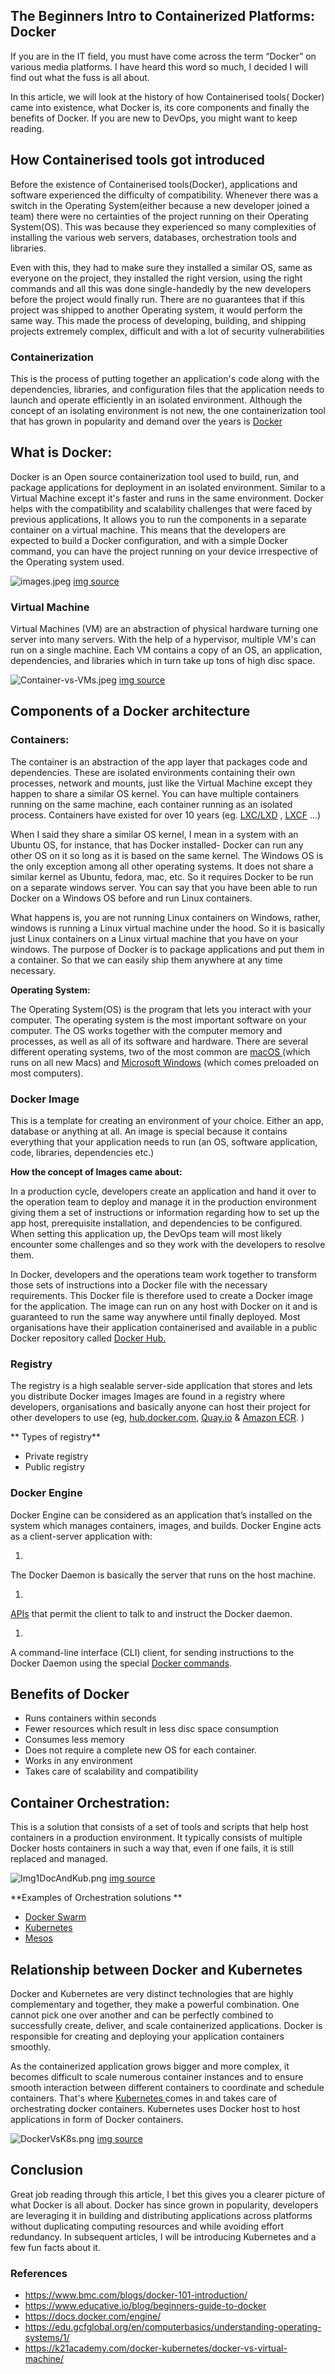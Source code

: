 ## The Beginners Intro to Containerized Platforms:  Docker

If you are in the IT field, you must have come across the term “Docker” on various media platforms. I have heard this word so much, I decided I will find out what the fuss is all about. 

In this article, we will look at the history of how Containerised tools( Docker) came into existence, what Docker is, its core components and finally the benefits of Docker.  If you are new to DevOps, you might want to keep reading. 


## How Containerised tools got introduced
 Before the existence of Containerised tools(Docker), applications and software experienced the difficulty of compatibility. Whenever there was a switch in the Operating System(either because a new developer joined a team) there were no certainties of the project running on their Operating System(OS).
This was because they experienced so many complexities of installing the various web servers, databases, orchestration tools and libraries. 

Even with this, they had to make sure they installed a similar OS, same as everyone on the project, they installed the right version, using the right commands and all this was done single-handedly by the new developers before the project would finally run.
There are no guarantees that if this project was shipped to another Operating system, it would perform the same way. This made the process of developing, building, and shipping projects extremely complex, difficult and with a lot of security vulnerabilities

### Containerization
This is the process of putting together an application's code along with the dependencies, libraries, and configuration files that the application needs to launch and operate efficiently in an isolated environment. Although the concept of an isolating environment is not new, the one containerization tool that has grown in popularity and demand over the years is [Docker ](https://www.docker.com/) 
## What is Docker:
Docker is an Open source containerization tool used to build, run, and package applications for deployment in an isolated environment. Similar to a Virtual Machine except it's faster and runs in the same environment.
 Docker helps with the compatibility and scalability challenges that were faced by previous applications, It allows you to run the components in a separate container on a virtual machine. This means that the developers are expected to build a Docker configuration, and with a simple Docker command, you can have the project running on your device irrespective of the Operating system used.

![images.jpeg](https://cdn.hashnode.com/res/hashnode/image/upload/v1630956750649/NFusWwk2U.jpeg)
 [img source](https://www.google.com/url?sa=i&url=https%3A%2F%2Fwww.zekelabs.com%2Fblog%2FWhy-Learning-Docker-Containers-is-so-important-in-IT%2F&psig=AOvVaw0eCXlSheL2bqTJNCIqlK3C&ust=1631042935289000&source=images&cd=vfe&ved=0CAwQjhxqFwoTCLidz_OK6_ICFQAAAAAdAAAAABAQ) 
### Virtual Machine
Virtual Machines (VM) are an abstraction of physical hardware turning one server into many servers. With the help of a hypervisor, multiple VM's can run on a single machine. Each VM contains a copy of an OS, an application, dependencies, and libraries which in turn take up tons of high disc space. 

![Container-vs-VMs.jpeg](https://cdn.hashnode.com/res/hashnode/image/upload/v1630957329576/GPDUcJQQh.jpeg)
 [img source](https://techglimpse.com/docker-installation-tutorial-centos/) 
## Components of a Docker architecture 

### Containers: 
The container is an abstraction of the app layer that packages code and dependencies. These are isolated environments containing their own processes, network and mounts, just like the Virtual Machine except they happen to share a similar OS kernel. You can have multiple containers running on the same machine, each container running as an isolated process. Containers have existed for over 10 years (eg.  [LXC/LXD](https://discuss.linuxcontainers.org/t/comparing-lxd-vs-lxc/24) ,  [LXCF](http://lxcf.osdn.jp/index.html.en) ...)

When I said they share a similar OS kernel, I mean in a system with an Ubuntu OS, for instance, that has Docker installed- Docker can run any other OS on it so long as it is based on the same kernel.
The Windows OS is the only exception among all other operating systems.
 It does not share a similar kernel as Ubuntu, fedora, mac, etc. So it requires Docker to be run on a separate windows server.
You can say that you have been able to run Docker on a Windows OS before and run Linux containers. 

What happens is, you are not running Linux containers on Windows, rather, windows is running a Linux virtual machine under the hood. So it is basically just Linux containers on a Linux virtual machine that you have on your windows.
The purpose of Docker is to package applications and put them in a container. So that we can easily ship them anywhere at any time necessary.


**Operating System:**

The Operating System(OS) is the program that lets you interact with your computer. The operating system is the most important software on your computer. The OS works together with the computer memory and processes, as well as all of its software and hardware. There are several different operating systems, two of the most common are  [macOS ](https://www.apple.com/macos/big-sur/) (which runs on all new Macs) and  [Microsoft Windows](https://www.microsoft.com/en-us/windows) (which comes preloaded on most computers).

### Docker Image
This is a template for creating an environment of your choice. Either an app, database or anything at all. An image is special because it contains everything that your application needs to run (an OS, software application, code, libraries, dependencies etc.)


 **How the concept of Images came about:**

In a production cycle, developers create an application and hand it over to the operation team to deploy and manage it in the production environment giving them a set of instructions or information regarding how to set up the app host, prerequisite installation, and dependencies to be configured. When setting this application up, the DevOps team will most likely encounter some challenges and so they work with the developers to resolve them.

In Docker, developers and the operations team work together to transform those sets of instructions into a Docker file with the necessary requirements. This Docker file is therefore used to create a Docker image for the application. The image can run on any host with Docker on it and is guaranteed to run the same way anywhere until finally deployed. Most organisations have their application containerised and available in a public Docker repository called [Docker Hub.](Link) 

### Registry 
The registry is a high sealable server-side application that stores and lets you distribute Docker images Images are found in a registry where developers, organisations and basically anyone can host their project for other developers to use (eg,  [hub.docker.com](https://hub.docker.com/),  [Quay.io](https://quay.io/)  &  [Amazon ECR](https://aws.amazon.com/ecr/).
)

** Types of registry**
- Private registry
- Public registry

### Docker Engine
Docker Engine can be considered as an application that’s installed on the system which manages containers, images, and builds. Docker Engine acts as a client-server application with:

1. 
The Docker Daemon is basically the server that runs on the host machine.

1. 
 [APIs](https://www.bmc.com/blogs/microservice-vs-api/)  that permit the client to talk to and instruct the Docker daemon.

1. 
A command-line interface (CLI) client,  for sending instructions to the Docker Daemon using the special  [Docker commands](https://docs.docker.com/engine/reference/commandline/cli/).

## Benefits of Docker
- Runs containers within seconds
- Fewer resources which result in less disc space consumption
- Consumes less memory
- Does not require a complete new OS for each container.
- Works in any environment
- Takes care of scalability and compatibility

## Container Orchestration: 
This is a solution that consists of a set of tools and scripts that help host containers in a production environment. It typically consists of multiple Docker hosts containers in such a way that, even if one fails, it is still replaced and managed.

![Img1DocAndKub.png](https://cdn.hashnode.com/res/hashnode/image/upload/v1630957662560/MCcTAfB0w.png)
 [img source](https://geekflare.com/docker-vs-kubernetes/) 

**Examples of Orchestration solutions **

-  [Docker Swarm ](https://docs.docker.com/engine/swarm/) 
-  [Kubernetes](http://kubernetes.io/) 
- [ Mesos](http://mesos.apache.org/) 

## Relationship between Docker and Kubernetes
Docker and Kubernetes are very distinct technologies that are highly complementary and together, they make a powerful combination. One cannot pick one over another and can be perfectly combined to successfully create, deliver, and scale containerized applications. Docker is responsible for creating and deploying your application containers smoothly. 

As the containerized application grows bigger and more complex, it becomes difficult to scale numerous container instances and to ensure smooth interaction between different containers to coordinate and schedule containers. That's where [Kubernetes ](http://kubernetes.io/) comes in and takes care of orchestrating docker containers. Kubernetes uses Docker host to host applications in form of Docker containers. 


![DockerVsK8s.png](https://cdn.hashnode.com/res/hashnode/image/upload/v1630957881814/8rmvi0iKL.png)
 [img source](https://geekflare.com/docker-vs-kubernetes/) 

## Conclusion
Great job reading through this article, I bet this gives you a clearer picture of what Docker is all about. Docker has since grown in popularity, developers are leveraging it in building and distributing applications across platforms without duplicating computing resources and while avoiding effort redundancy. In subsequent articles, I will be introducing Kubernetes and a few fun facts about it.

### References
- https://www.bmc.com/blogs/docker-101-introduction/
- https://www.educative.io/blog/beginners-guide-to-docker
- https://docs.docker.com/engine/
- https://edu.gcfglobal.org/en/computerbasics/understanding-operating-systems/1/
- https://k21academy.com/docker-kubernetes/docker-vs-virtual-machine/
